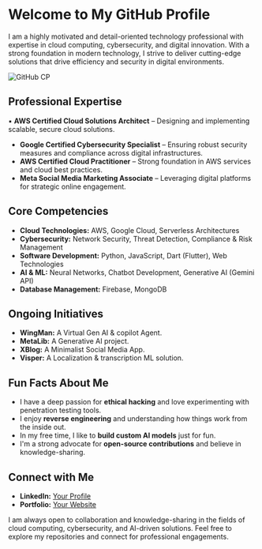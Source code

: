 # Welcome to My GitHub Profile

I am a highly motivated and detail-oriented technology professional with expertise in cloud computing, cybersecurity, and digital innovation. With a strong foundation in modern technology, I strive to deliver cutting-edge solutions that drive efficiency and security in digital environments.


![GitHub CP](https://github.com/user-attachments/assets/e4156d4a-d473-4837-9fd3-156ebb975122)


## Professional Expertise
▪ **AWS Certified Cloud Solutions Architect** – Designing and implementing scalable, secure cloud solutions.
- **Google Certified Cybersecurity Specialist** – Ensuring robust security measures and compliance across digital infrastructures.
- **AWS Certified Cloud Practitioner** – Strong foundation in AWS services and cloud best practices.
- **Meta Social Media Marketing Associate** – Leveraging digital platforms for strategic online engagement.

## Core Competencies
- **Cloud Technologies:** AWS, Google Cloud, Serverless Architectures
- **Cybersecurity:** Network Security, Threat Detection, Compliance & Risk Management
- **Software Development:** Python, JavaScript, Dart (Flutter), Web Technologies
- **AI & ML:** Neural Networks, Chatbot Development, Generative AI (Gemini API)
- **Database Management:** Firebase, MongoDB

## Ongoing Initiatives
- **WingMan:** A Virtual Gen AI & copilot Agent.
- **MetaLib:** A Generative AI project.
- **XBlog:** A Minimalist Social Media App.
- **Visper:** A Localization & transcription ML solution.

## Fun Facts About Me
- I have a deep passion for **ethical hacking** and love experimenting with penetration testing tools.
- I enjoy **reverse engineering** and understanding how things work from the inside out.
- In my free time, I like to **build custom AI models** just for fun.
- I'm a strong advocate for **open-source contributions** and believe in knowledge-sharing.

## Connect with Me
- **LinkedIn:** [Your Profile](www.linkedin.com/in/r-sakaeth-ram-82614731b)
- **Portfolio:** [Your Website](https://sakaethram.framer.website)

I am always open to collaboration and knowledge-sharing in the fields of cloud computing, cybersecurity, and AI-driven solutions. Feel free to explore my repositories and connect for professional engagements.
